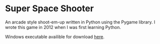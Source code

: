Super Space Shooter
===================

An arcade style shoot-em-up written in Python using the Pygame library. I wrote this game in 2012 when I was first learning Python.

Windows executable availible for download [here](https://github.com/a-leut/sss/releases/download/1/superspacesurvival.zip).
